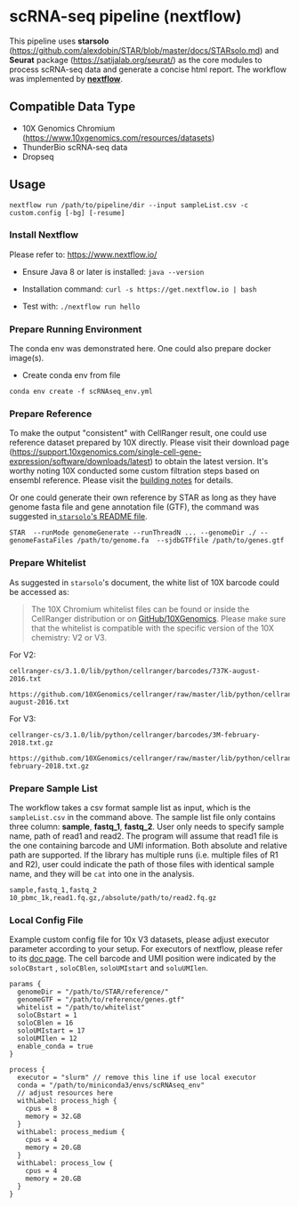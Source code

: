 # scRNA-seq pipeline (nextflow)

This pipeline uses **starsolo** (https://github.com/alexdobin/STAR/blob/master/docs/STARsolo.md) 
and **Seurat** package (https://satijalab.org/seurat/) as the core modules to process scRNA-seq
data and generate a concise html report. The workflow was implemented by [**nextflow**](https://www.nextflow.io/).

## Compatible Data Type


- 10X Genomics Chromium (https://www.10xgenomics.com/resources/datasets)
- ThunderBio scRNA-seq data
- Dropseq

## Usage

```
nextflow run /path/to/pipeline/dir --input sampleList.csv -c custom.config [-bg] [-resume]
```

### Install Nextflow

Please refer to: https://www.nextflow.io/

- Ensure Java 8 or later is installed: `java --version`

- Installation command: `curl -s https://get.nextflow.io | bash`

- Test with: `./nextflow run hello`

### Prepare Running Environment

The conda env was demonstrated here. One could also prepare docker image(s).

- Create conda env from file

```
conda env create -f scRNAseq_env.yml
```

### Prepare Reference

To make the output "consistent" with CellRanger result, one could use reference dataset prepared by 10X directly. Please visit their download page (https://support.10xgenomics.com/single-cell-gene-expression/software/downloads/latest) to obtain the latest version. It's worthy noting 10X conducted some custom filtration steps based on ensembl reference. Please visit the [building notes](https://support.10xgenomics.com/single-cell-gene-expression/software/release-notes/build#grch38_#{files.refdata_GRCh38.version}) for details.



Or one could generate their own reference by STAR as long as they have genome fasta file and gene annotation file (GTF), the command was suggested in[ `starsolo`'s README file](https://github.com/alexdobin/STAR/blob/master/docs/STARsolo.md).

```
STAR  --runMode genomeGenerate --runThreadN ... --genomeDir ./ --genomeFastaFiles /path/to/genome.fa  --sjdbGTFfile /path/to/genes.gtf
```

### Prepare Whitelist

As suggested in `starsolo`'s document, the white list of 10X barcode could be accessed as:

> The 10X Chromium whitelist files can be found or inside the CellRanger distribution or on [GitHub/10XGenomics](https://github.com/10XGenomics/cellranger/tree/master/lib/python/cellranger/barcodes). Please make sure that the whitelist is compatible with the specific version of the 10X chemistry: V2 or V3.

For V2:

```
cellranger-cs/3.1.0/lib/python/cellranger/barcodes/737K-august-2016.txt

https://github.com/10XGenomics/cellranger/raw/master/lib/python/cellranger/barcodes/737K-august-2016.txt
```

For V3:

```
cellranger-cs/3.1.0/lib/python/cellranger/barcodes/3M-february-2018.txt.gz

https://github.com/10XGenomics/cellranger/raw/master/lib/python/cellranger/barcodes/3M-february-2018.txt.gz
```

### Prepare Sample List

The workflow takes a csv format sample list as input, which is the `sampleList.csv` in the command above. The sample list file only contains three column: **sample**, **fastq_1**, **fastq_2**. User only needs to specify sample name, path of read1 and read2. The program will assume that read1 file is the one containing barcode and UMI information. Both absolute and relative path are supported. If the library has multiple runs (i.e. multiple files of R1 and R2), user could indicate the path of those files with identical sample name, and they will be `cat` into one in the analysis.

```
sample,fastq_1,fastq_2
10_pbmc_1k,read1.fq.gz,/absolute/path/to/read2.fq.gz
```

### Local Config File

Example custom config file for 10x V3 datasets, please adjust executor parameter according to your setup. For executors of nextflow, please refer to its [doc page](https://www.nextflow.io/docs/latest/executor.html). The cell barcode and UMI position were indicated by the `soloCBstart` , `soloCBlen`, `soloUMIstart` and  `soluUMIlen`.

```
params {
  genomeDir = "/path/to/STAR/reference/"
  genomeGTF = "/path/to/reference/genes.gtf"
  whitelist = "/path/to/whitelist"
  soloCBstart = 1
  soloCBlen = 16
  soloUMIstart = 17
  soloUMIlen = 12
  enable_conda = true
}

process {
  executor = "slurm" // remove this line if use local executor
  conda = "/path/to/miniconda3/envs/scRNAseq_env"
  // adjust resources here
  withLabel: process_high {
    cpus = 8
    memory = 32.GB
  }
  withLabel: process_medium {
    cpus = 4
    memory = 20.GB
  }
  withLabel: process_low {
    cpus = 4
    memory = 20.GB
  }
}
```
